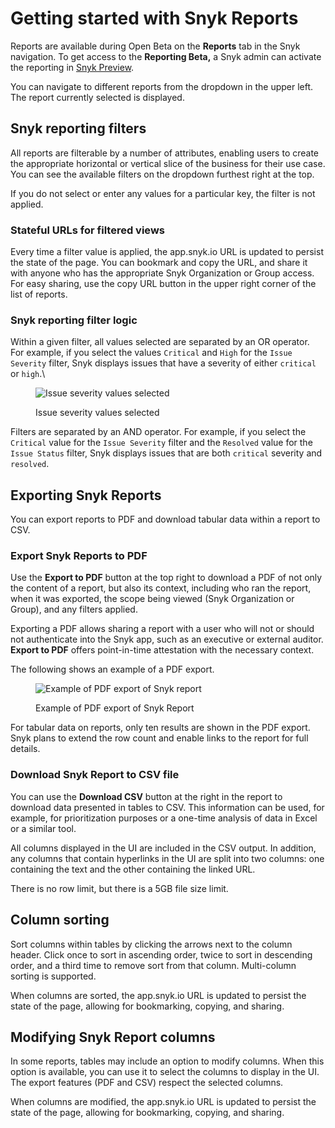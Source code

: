 # Getting started with Snyk Reports

Reports are available during Open Beta on the **Reports** tab in the Snyk navigation. To get access to the **Reporting Beta,** a Snyk admin can activate the reporting in [Snyk Preview](https://docs.snyk.io/features/user-and-group-management/managing-settings/snyk-preview).

You can navigate to different reports from the dropdown in the upper left. The report currently selected is displayed.

## Snyk reporting filters

All reports are filterable by a number of attributes, enabling users to create the appropriate horizontal or vertical slice of the business for their use case. You can see the available filters on the dropdown furthest right at the top.

If you do not select or enter any values for a particular key, the filter is not applied.

### Stateful URLs for filtered views

Every time a filter value is applied, the app.snyk.io URL is updated to persist the state of the page. You can bookmark and copy the URL, and share it with anyone who has the appropriate Snyk Organization or Group access. For easy sharing, use the copy URL button in the upper right corner of the list of reports.

### Snyk reporting filter logic

Within a given filter, all values selected are separated by an OR operator. For example, if you select the values `Critical` and `High` for the `Issue Severity` filter, Snyk displays issues that have a severity of either `critical` or `high`.\\

<figure><img src="https://lh5.googleusercontent.com/OztJ-7tKSZpq2KPKXa6Sjr2vH2GHABcMKOdDNlw6MVShpcpnk7GZHZWz6mE3EeQBGB8SjHVUrVkeMC4IqA1YUhFSa41aNS8z_ZRsHeBxgRnMrp-YPwadg0u9hxuAtStePCrBWp9QV0GswTVozsLR7w7432etIbB6ij6t1t_Dkj5-udb9ofzTfiQw4UqtYuw7FjMEUg" alt="Issue severity values selected"><figcaption><p>Issue severity values selected</p></figcaption></figure>

Filters are separated by an AND operator. For example, if you select the `Critical` value for the `Issue Severity` filter and the `Resolved` value for the `Issue Status` filter, Snyk displays issues that are both `critical` severity and `resolved`.

## Exporting Snyk Reports

You can export reports to PDF and download tabular data within a report to CSV.

### Export Snyk Reports to PDF

Use the **Export to PDF** button at the top right to download a PDF of not only the content of a report, but also its context, including who ran the report, when it was exported, the scope being viewed (Snyk Organization or Group), and any filters applied.

Exporting a PDF allows sharing a report with a user who will not or should not authenticate into the Snyk app, such as an executive or external auditor. **Export to PDF** offers point-in-time attestation with the necessary context.

The following shows an example of a PDF export.

<figure><img src="https://lh3.googleusercontent.com/e_QTKFb7mnnuRr6ljPTIOYb3zUPRosEZ2SgSRjGWiIViVD0uTIzyIhb3Cu6rIxgIn85zkvrdQ4AE1uKj_H3hL77kyhpYcIW8j-JxPYcNscluE9_O2BbbTRpIQuHBo8pFNQ_cLpuiTJAtKHfOP37lsRbWsbhmi_uyhNJZf5gZo66yWuspaApOFyVq3w" alt="Example of PDF export of Snyk report"><figcaption><p>Example of PDF export of Snyk Report</p></figcaption></figure>

For tabular data on reports, only ten results are shown in the PDF export. Snyk plans to extend the row count and enable links to the report for full details.

### Download Snyk Report to CSV file

You can use the **Download CSV** button at the right in the report to download data presented in tables to CSV. This information can be used, for example, for prioritization purposes or a one-time analysis of data in Excel or a similar tool.

All columns displayed in the UI are included in the CSV output. In addition, any columns that contain hyperlinks in the UI are split into two columns: one containing the text and the other containing the linked URL.

There is no row limit, but there is a 5GB file size limit.

## Column sorting

Sort columns within tables by clicking the arrows next to the column header. Click once to sort in ascending order, twice to sort in descending order, and a third time to remove sort from that column. Multi-column sorting is supported.

When columns are sorted, the app.snyk.io URL is updated to persist the state of the page, allowing for bookmarking, copying, and sharing.

## Modifying Snyk Report columns

In some reports, tables may include an option to modify columns. When this option is available, you can use it to select the columns to display in the UI. The export features (PDF and CSV) respect the selected columns.

When columns are modified, the app.snyk.io URL is updated to persist the state of the page, allowing for bookmarking, copying, and sharing.
